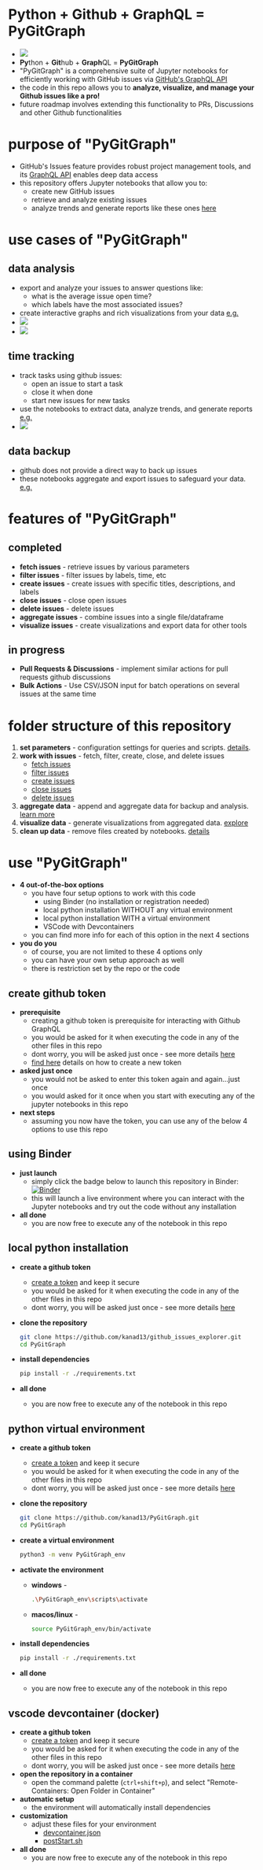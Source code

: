# Python + Github + GraphQL = PyGitGraph

- ![](./600-assets/PyGitGraph.svg)
- **Py**thon + **Git**hub + **Graph**QL = **PyGitGraph**
- "PyGitGraph" is a comprehensive suite of Jupyter notebooks for efficiently working with GitHub issues via [GitHub's GraphQL API](https://docs.github.com/en/graphql)
- the code in this repo allows you to **analyze, visualize, and manage your Github issues like a pro!**
- future roadmap involves extending this functionality to PRs, Discussions and other Github functionalities

# purpose of "PyGitGraph"

- GitHub's Issues feature provides robust project management tools, and its [GraphQL API](https://docs.github.com/en/graphql/overview/about-the-graphql-api#why-github-is-using-graphql) enables deep data access
- this repository offers Jupyter notebooks that allow you to:
  - create new GitHub issues
  - retrieve and analyze existing issues
  - analyze trends and generate reports like these ones [here](/400-visualize_data/400-visualize_data.ipynb)

# use cases of "PyGitGraph"

## data analysis

- export and analyze your issues to answer questions like:
  - what is the average issue open time?
  - which labels have the most associated issues?
- create interactive graphs and rich visualizations from your data [e.g.](/400-visualize_data/400-visualize_data.ipynb)
- ![](./600-assets/comments_per_label.png)
- ![](./600-assets/monthly_trend_of_issues.png)

## time tracking

- track tasks using github issues:
  - open an issue to start a task
  - close it when done
  - start new issues for new tasks
- use the notebooks to extract data, analyze trends, and generate reports [e.g.](/400-visualize_data/400-visualize_data.ipynb)
- ![](./600-assets/issue_duration_by_label.png)

## data backup

- github does not provide a direct way to back up issues
- these notebooks aggregate and export issues to safeguard your data. [e.g.](/300-aggregate_data/readme.md)

# features of "PyGitGraph"

## completed

- **fetch issues** - retrieve issues by various parameters
- **filter issues** - filter issues by labels, time, etc
- **create issues** - create issues with specific titles, descriptions, and labels
- **close issues** - close open issues
- **delete issues** - delete issues
- **aggregate issues** - combine issues into a single file/dataframe
- **visualize issues** - create visualizations and export data for other tools

## in progress

- **Pull Requests & Discussions** - implement similar actions for pull requests github discussions
- **Bulk Actions** - Use CSV/JSON input for batch operations on several issues at the same time

# folder structure of this repository

1. **set parameters** - configuration settings for queries and scripts. [details](./100-set_parameters).
2. **work with issues** - fetch, filter, create, close, and delete issues
   - [fetch issues](./200-work_with_issues/220-fetch_issues)
   - [filter issues](./200-work_with_issues/240-filter_issues)
   - [create issues](./200-work_with_issues/260_create_issues)
   - [close issues](./200-work_with_issues/270-close_issues)
   - [delete issues](./200-work_with_issues/290-delete_issues)
3. **aggregate data** - append and aggregate data for backup and analysis. [learn more](./300-aggregate_data)
4. **visualize data** - generate visualizations from aggregated data. [explore](./400-visualize_data/400-visualize_data.ipynb)
5. **clean up data** - remove files created by notebooks. [details](./500-cleanup_data/500-cleanup_data.ipynb)

# use "PyGitGraph"

- **4 out-of-the-box options**
  - you have four setup options to work with this code
    - using Binder (no installation or registration needed)
    - local python installation WITHOUT any virtual environment
    - local python installation WITH a virtual environment
    - VSCode with Devcontainers
  - you can find more info for each of this option in the next 4 sections
- **you do you**
  - of course, you are not limited to these 4 options only
  - you can have your own setup approach as well
  - there is restriction set by the repo or the code

## create github token

- **prerequisite**
  - creating a github token is prerequisite for interacting with Github GraphQL
  - you would be asked for it when executing the code in any of the other files in this repo
  - dont worry, you will be asked just once - see more details [here](./100-set_parameters/100-set_parameters.ipynb)
  - [find here](https://docs.github.com/en/graphql/guides/forming-calls-with-graphql#authenticating-with-graphql) details on how to create a new token
- **asked just once**
  - you would not be asked to enter this token again and again...just once
  - you would asked for it once when you start with executing any of the jupyter notebooks in this repo
- **next steps**
  - assuming you now have the token, you can use any of the below 4 options to use this repo

## using Binder

- **just launch**
  - simply click the badge below to launch this repository in Binder: [![Binder](https://mybinder.org/badge_logo.svg)](https://mybinder.org/v2/gh/kanad13/PyGitGraph/HEAD)
  - this will launch a live environment where you can interact with the Jupyter notebooks and try out the code without any installation
- **all done**
  - you are now free to execute any of the notebook in this repo

## local python installation

- **create a github token**
  - [create a token](https://docs.github.com/en/graphql/guides/forming-calls-with-graphql#authenticating-with-graphql) and keep it secure
  - you would be asked for it when executing the code in any of the other files in this repo
  - dont worry, you will be asked just once - see more details [here](./100-set_parameters/100-set_parameters.ipynb)
- **clone the repository**

  ```bash
  git clone https://github.com/kanad13/github_issues_explorer.git
  cd PyGitGraph
  ```

- **install dependencies**

  ```bash
  pip install -r ./requirements.txt
  ```

- **all done**
  - you are now free to execute any of the notebook in this repo

## python virtual environment

- **create a github token**
  - [create a token](https://docs.github.com/en/graphql/guides/forming-calls-with-graphql#authenticating-with-graphql) and keep it secure
  - you would be asked for it when executing the code in any of the other files in this repo
  - dont worry, you will be asked just once - see more details [here](./100-set_parameters/100-set_parameters.ipynb)
- **clone the repository**

  ```bash
  git clone https://github.com/kanad13/PyGitGraph.git
  cd PyGitGraph
  ```

- **create a virtual environment**

  ```bash
  python3 -m venv PyGitGraph_env
  ```

- **activate the environment**

  - **windows** -

    ```bash
    .\PyGitGraph_env\scripts\activate
    ```

  - **macos/linux** -

    ```bash
    source PyGitGraph_env/bin/activate
    ```

- **install dependencies**

  ```bash
  pip install -r ./requirements.txt
  ```

- **all done**
  - you are now free to execute any of the notebook in this repo

## vscode devcontainer (docker)

- **create a github token**
  - [create a token](https://docs.github.com/en/graphql/guides/forming-calls-with-graphql#authenticating-with-graphql) and keep it secure
  - you would be asked for it when executing the code in any of the other files in this repo
  - dont worry, you will be asked just once - see more details [here](./100-set_parameters/100-set_parameters.ipynb)
- **open the repository in a container**
  - open the command palette (`ctrl+shift+p`), and select "Remote-Containers: Open Folder in Container"
- **automatic setup**
  - the environment will automatically install dependencies
- **customization**
  - adjust these files for your environment
    - [devcontainer.json](.devcontainer/devcontainer.json)
    - [postStart.sh](.devcontainer/postStart.sh)
- **all done**
  - you are now free to execute any of the notebook in this repo
